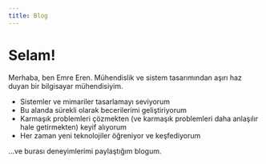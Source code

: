```yaml
---
title: Blog
---
```

# Selam!

Merhaba, ben Emre Eren. Mühendislik ve sistem tasarımından aşırı haz duyan bir bilgisayar mühendisiyim.

- Sistemler ve mimariler tasarlamayı seviyorum
- Bu alanda sürekli olarak becerilerimi geliştiriyorum
- Karmaşık problemleri çözmekten (ve karmaşık problemleri daha anlaşılır hale getirmekten) keyif alıyorum
- Her zaman yeni teknolojiler öğreniyor ve keşfediyorum

...ve burası deneyimlerimi paylaştığım blogum.